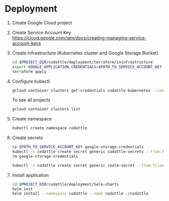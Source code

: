 # Deployment

1. Create Google Cloud project
2. Create Service Account Key https://cloud.google.com/iam/docs/creating-managing-service-account-keys
3. Create infrastructure (Kubernetes cluster and Google Storage Bucket)

   ```bash
   cd $PROJECT_DIR/codattle/deployment/terraform/ininfrastructure
   export GOOGLE_APPLICATION_CREDENTIALS=$PATH_TO_SERVICE_ACCOUNT_KEY
   terraform apply
   ```

4. Configure kubectl

   ```bash
   gcloud container clusters get-credentials codattle-kubernetes --zone europe-west2-a
   ```

   To see all projects

   ```bash
   gcloud container clusters list
   ```

5. Create namespace

   ```bash
   kubectl create namespace codattle
   ```

6. Create secrets

   ```bash
   cp $PATH_TO_SERVICE_ACCOUNT_KEY google-storage-credentials
   kubectl -n codattle create secret generic codattle-secrets --from-file=google-storage-credentials
   rm google-storage-credentials

   kubectl -n codattle create secret generic realm-secret --from-file=$PROJECT_DIR/develop/keycloak/realm.json
   ```

7. Install application

   ```bash
   cd $PROJECT_DIR/codattle/deployment/helm-charts
   helm init
   helm install --namespace codattle --name codattle ./codattle
   ```

